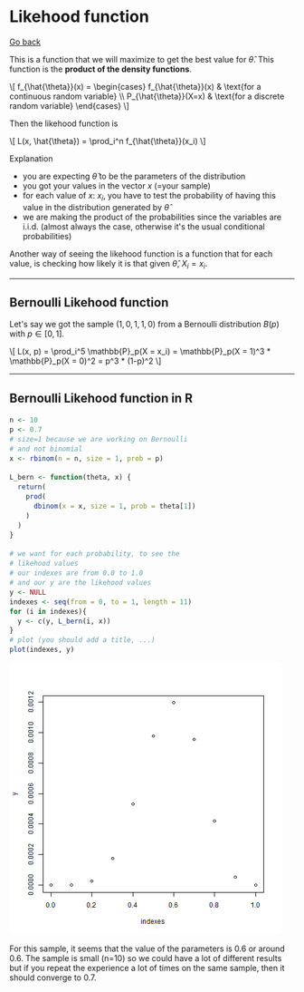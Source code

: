# Likehood function

[Go back](../index.md#estimators-and-likehood)

This is a function that we will maximize
to get the best value for $\hat{\theta}$. This function
is the **product of the density functions**.

<div>
\[
f_{\hat{\theta}}(x) = \begin{cases}
f_{\hat{\theta}}(x) & \text{for a continuous random variable} \\
P_{\hat{\theta}}(X=x) & \text{for a discrete random variable}
\end{cases}
\]
</div>

Then the likehood function is

<div>
\[
L(x, \hat{\theta}) = \prod_i^n f_{\hat{\theta}}(x_i)
\]
</div>

Explanation

* you are expecting $\hat{\theta}$ to be the parameters
of the distribution
* you got your values in the vector $x$ (=your sample)
* for each value of $x$: $x_i$, you have to test the probability of having
this value in the distribution generated by $\hat{\theta}$
* we are making the product of the probabilities since the variables
are i.i.d. <span class="tms">
(almost always the case, otherwise it's the usual
conditional probabilities)
</span>

Another way of seeing the likehood function is a function
that for each value, is checking how likely it is that
given $\hat\theta$, $X_i = x_i$.

<hr class="sr">

## Bernoulli Likehood function

Let's say we got the sample $(1,0,1,1,0)$ from
a Bernoulli distribution $B(p)$ with $p \in [0,1]$.

<div>
\[
L(x, p) = \prod_i^5 \mathbb{P}_p(X = x_i)
= \mathbb{P}_p(X = 1)^3 * \mathbb{P}_p(X = 0)^2
= p^3 * (1-p)^2
\]
</div>

<hr class="sl">

## Bernoulli Likehood function in R

```r
n <- 10
p <- 0.7
# size=1 because we are working on Bernoulli
# and not binomial
x <- rbinom(n = n, size = 1, prob = p)

L_bern <- function(theta, x) {
  return(
    prod(
      dbinom(x = x, size = 1, prob = theta[1])
    )
  )
}

# we want for each probability, to see the
# likehood values
# our indexes are from 0.0 to 1.0
# and our y are the likehood values
y <- NULL
indexes <- seq(from = 0, to = 1, length = 11)
for (i in indexes){
  y <- c(y, L_bern(i, x))
}
# plot (you should add a title, ...)
plot(indexes, y)
```

![](images/l_bern.png)

For this sample, it seems that the value of the parameters
is $0.6$ or around $0.6$. The sample is small (n=10) so
we could have a lot of different results but if you
repeat the experience a lot of times on the same
sample, then it should converge to $0.7$.